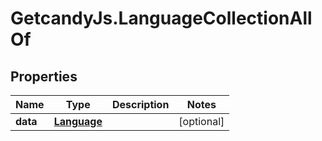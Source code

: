 # GetcandyJs.LanguageCollectionAllOf

## Properties

Name | Type | Description | Notes
------------ | ------------- | ------------- | -------------
**data** | [**Language**](Language.md) |  | [optional] 


